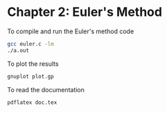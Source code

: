
# Chapter 2: Euler's Method

To compile and run the Euler's method code
```bash
gcc euler.c -lm
./a.out
```

To plot the results
```bash
gnuplot plot.gp
```

To read the documentation
```bash
pdflatex doc.tex
```
